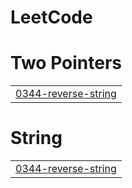 # LeetCode


# Two Pointers
|  |
| ------- |
| [0344-reverse-string](https://github.com/TanayK07/LeetCode/tree/master/0344-reverse-string) |
# String
|  |
| ------- |
| [0344-reverse-string](https://github.com/TanayK07/LeetCode/tree/master/0344-reverse-string) |